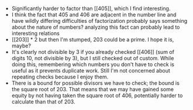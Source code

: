 - Significantly harder to factor than [[405]], which I find interesting.
- I think the fact that 405 and 406 are adjacent in the number line and have wildly differing difficulties of factorization probably says something about the nature of numbers? analyzing this fact can probably lead to interesting relations
- [[203]] * 2 but then I'm stumped, 203 could be a prime. I hope it is, maybe?
- It's clearly not divisible by 3 if you already checked [[406]] (sum of digits 10, not divisible by 3), but I still checked out of custom. While doing this, remembering which numbers you don't have to check is useful as it prevents duplicate work. Still I'm not concerned about repeating checks because I enjoy them.
- There is a bound for possible divisors we have to check; the bound is the square root of 203. That means that we may have gained some equity by not having taken the square root of 406, potentially harder to calculate than that of 203.
